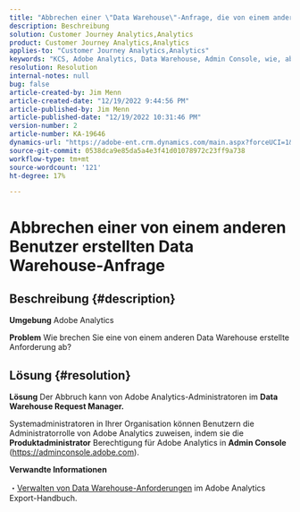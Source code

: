 ```yaml
---
title: "Abbrechen einer \"Data Warehouse\"-Anfrage, die von einem anderen Benutzer erstellt wurde"
description: Beschreibung
solution: Customer Journey Analytics,Analytics
product: Customer Journey Analytics,Analytics
applies-to: "Customer Journey Analytics,Analytics"
keywords: "KCS, Adobe Analytics, Data Warehouse, Admin Console, wie, abbrechen, anfordern, einen anderen Benutzer anfordern, Data Warehouse Request Manager"
resolution: Resolution
internal-notes: null
bug: false
article-created-by: Jim Menn
article-created-date: "12/19/2022 9:44:56 PM"
article-published-by: Jim Menn
article-published-date: "12/19/2022 10:31:46 PM"
version-number: 2
article-number: KA-19646
dynamics-url: "https://adobe-ent.crm.dynamics.com/main.aspx?forceUCI=1&pagetype=entityrecord&etn=knowledgearticle&id=475e715c-e67f-ed11-81ac-6045bd006704"
source-git-commit: 0538dca9e85da5a4e3f41d01078972c23ff9a738
workflow-type: tm+mt
source-wordcount: '121'
ht-degree: 17%

---
```


# Abbrechen einer von einem anderen Benutzer erstellten Data Warehouse-Anfrage

## Beschreibung {#description}


<b>Umgebung</b>
Adobe Analytics

<b>Problem</b>
Wie brechen Sie eine von einem anderen Data Warehouse erstellte Anforderung ab?


## Lösung {#resolution}


<b>Lösung</b>
Der Abbruch kann von Adobe Analytics-Administratoren im <b>Data Warehouse Request Manager.</b>

Systemadministratoren in Ihrer Organisation können Benutzern die Administratorrolle von Adobe Analytics zuweisen, indem sie die <b>Produktadministrator</b> Berechtigung für Adobe Analytics in <b>Admin Console</b> (https://adminconsole.adobe.com).

<b>Verwandte Informationen</b>

・[Verwalten von Data Warehouse-Anforderungen](https://experienceleague.adobe.com/docs/analytics/export/data-warehouse/data-warehouse-requests-manage.html?lang=de) im Adobe Analytics Export-Handbuch.
